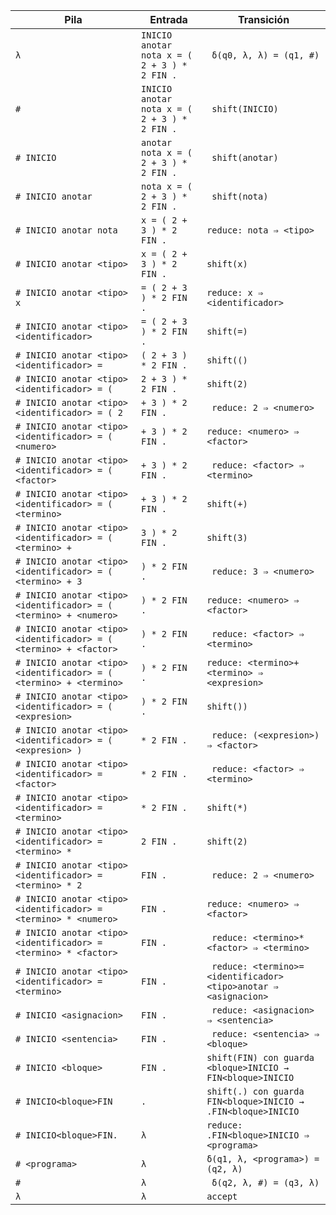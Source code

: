 | Pila																		| Entrada											| Transición															|
| ------------------------------------------------------------------------- | ------------------------------------------------- | --------------------------------------------------------------------- |
| ```λ```																	| ```INICIO anotar nota x = ( 2 + 3 ) * 2 FIN . ```	|``` δ(q0, λ, λ) = (q1, #)```											|
| ```#```																	| ```INICIO anotar nota x = ( 2 + 3 ) * 2 FIN . ```	|``` shift(INICIO)```													|
| ```# INICIO ```															| ```anotar nota x = ( 2 + 3 ) * 2 FIN .```			|``` shift(anotar)```													|
| ```# INICIO anotar```														| ```nota x = ( 2 + 3 ) * 2 FIN . ```				|``` shift(nota)```														|
| ```# INICIO anotar nota ```												| ```x = ( 2 + 3 ) * 2 FIN .```						|``` reduce: nota ⇒ <tipo> ```											|
| ```# INICIO anotar <tipo> ```												| ```x = ( 2 + 3 ) * 2 FIN .```						|``` shift(x) ```														|
| ```# INICIO anotar <tipo> x ```											| ```= ( 2 + 3 ) * 2 FIN .```						|``` reduce: x ⇒ <identificador> ```									|
| ```# INICIO anotar <tipo> <identificador> ```								| ```= ( 2 + 3 ) * 2 FIN .```						|``` shift(=) ```														|
| ```# INICIO anotar <tipo> <identificador> = ```							| ```( 2 + 3 ) * 2 FIN .```							|``` shift(() ```														|
| ```# INICIO anotar <tipo> <identificador> = ( ```							| ```2 + 3 ) * 2 FIN .```							|``` shift(2) ```														|
| ```# INICIO anotar <tipo> <identificador> = ( 2 ```						| ```+ 3 ) * 2 FIN .```								|``` reduce: 2 ⇒ <numero>```											|
| ```# INICIO anotar <tipo> <identificador> = ( <numero>```					| ```+ 3 ) * 2 FIN .```								|``` reduce: <numero> ⇒ <factor> ```									|
| ```# INICIO anotar <tipo> <identificador> = ( <factor>```					| ```+ 3 ) * 2 FIN .```								|``` reduce: <factor> ⇒ <termino>```									|
| ```# INICIO anotar <tipo> <identificador> = ( <termino> ```				| ```+ 3 ) * 2 FIN .```								|``` shift(+) ```														|
| ```# INICIO anotar <tipo> <identificador> = ( <termino> + ```				| ```3 ) * 2 FIN .```								|``` shift(3) ```														|
| ```# INICIO anotar <tipo> <identificador> = ( <termino> + 3 ```			| ```) * 2 FIN .```									|``` reduce: 3 ⇒ <numero>```											|
| ```# INICIO anotar <tipo> <identificador> = ( <termino> + <numero>```		| ```) * 2 FIN .```									|``` reduce: <numero> ⇒ <factor> ```									|
| ```# INICIO anotar <tipo> <identificador> = ( <termino> + <factor>```		| ```) * 2 FIN .```									|``` reduce: <factor> ⇒ <termino>```									|
| ```# INICIO anotar <tipo> <identificador> = ( <termino> + <termino> ```	| ```) * 2 FIN .```									|``` reduce: <termino>+<termino> ⇒ <expresion> ```						|
| ```# INICIO anotar <tipo> <identificador> = ( <expresion> ```				| ```) * 2 FIN .```									|``` shift()) ```														|
| ```# INICIO anotar <tipo> <identificador> = ( <expresion> ) ```			| ```* 2 FIN .```									|``` reduce: (<expresion>) ⇒ <factor>```								|
| ```# INICIO anotar <tipo> <identificador> = <factor>```					| ```* 2 FIN .```									|``` reduce: <factor> ⇒ <termino>```									|
| ```# INICIO anotar <tipo> <identificador> = <termino> ```					| ```* 2 FIN .```									|``` shift(*) ```														|
| ```# INICIO anotar <tipo> <identificador> = <termino> * ```				| ```2 FIN .```										|``` shift(2) ```														|
| ```# INICIO anotar <tipo> <identificador> = <termino> * 2 ```				| ```FIN .```										|``` reduce: 2 ⇒ <numero>```											|
| ```# INICIO anotar <tipo> <identificador> = <termino> * <numero>```		| ```FIN .```										|``` reduce: <numero> ⇒ <factor> ```									|
| ```# INICIO anotar <tipo> <identificador> = <termino> * <factor>```		| ```FIN .```										|``` reduce: <termino>*<factor> ⇒ <termino>```							|
| ```# INICIO anotar <tipo> <identificador> = <termino> ```					| ```FIN .```										|``` reduce: <termino>=<identificador><tipo>anotar ⇒ <asignacion>```	|
| ```# INICIO <asignacion>```												| ```FIN .```										|``` reduce: <asignacion> ⇒ <sentencia>```								|
| ```# INICIO <sentencia> ```												| ```FIN .```										|``` reduce: <sentencia> ⇒ <bloque>```									|
| ```# INICIO <bloque>```													| ```FIN .```										|``` shift(FIN) con guarda <bloque>INICIO → FIN<bloque>INICIO ```		|
| ```# INICIO<bloque>FIN```													| ```.```											|``` shift(.) con guarda FIN<bloque>INICIO → .FIN<bloque>INICIO ```		|
| ```# INICIO<bloque>FIN. ```												| ```λ```											|``` reduce: .FIN<bloque>INICIO ⇒ <programa> ```						|
| ```# <programa> ```														| ```λ```											|``` δ(q1, λ, <programa>) = (q2, λ) ```									|
| ```#```																	| ```λ```											|``` δ(q2, λ, #) = (q3, λ)```											|
| ```λ```																	| ```λ```											|``` accept ```															|
